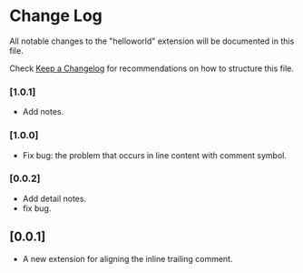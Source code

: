 # Change Log
All notable changes to the "helloworld" extension will be documented in this file.

Check [Keep a Changelog](http://keepachangelog.com/) for recommendations on how to structure this file.

### [1.0.1]
- Add notes.

### [1.0.0]
- Fix bug: the problem that occurs in line content with comment symbol.

### [0.0.2]
- Add detail notes.
- fix bug.

## [0.0.1]
- A new extension for aligning the inline trailing comment.